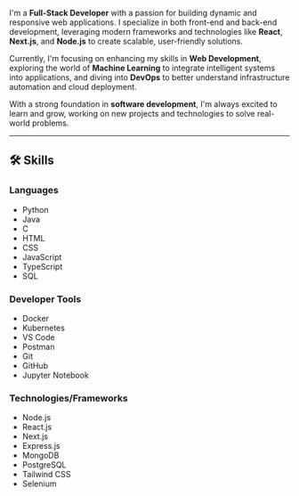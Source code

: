 I'm a **Full-Stack Developer** with a passion for building dynamic and responsive web applications. I specialize in both front-end and back-end development, leveraging modern frameworks and technologies like **React**, **Next.js**, and **Node.js** to create scalable, user-friendly solutions.

Currently, I'm focusing on enhancing my skills in **Web Development**, exploring the world of **Machine Learning** to integrate intelligent systems into applications, and diving into **DevOps** to better understand infrastructure automation and cloud deployment.

With a strong foundation in **software development**, I'm always excited to learn and grow, working on new projects and technologies to solve real-world problems.

---

## 🛠 Skills
### Languages
- Python
- Java
- C
- HTML
- CSS
- JavaScript
- TypeScript
- SQL

### Developer Tools
- Docker
- Kubernetes
- VS Code
- Postman
- Git
- GitHub
- Jupyter Notebook

### Technologies/Frameworks
- Node.js
- React.js
- Next.js
- Express.js
- MongoDB
- PostgreSQL
- Tailwind CSS
- Selenium
